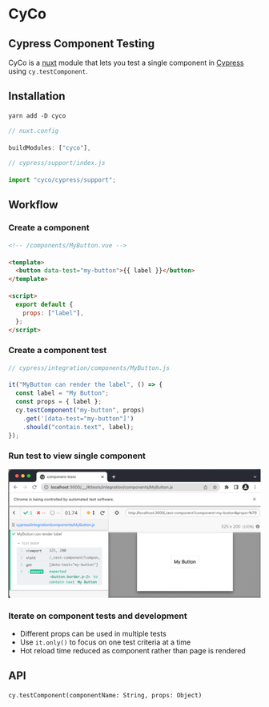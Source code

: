 # CyCo

## Cypress Component Testing

CyCo is a [nuxt](https://nuxtjs.org/) module that lets you test a single component in [Cypress](https://www.cypress.io/) using `cy.testComponent`.

## Installation

```
yarn add -D cyco
```

```javascript
// nuxt.config

buildModules: ["cyco"],
```

```javascript
// cypress/support/index.js

import "cyco/cypress/support";
```

## Workflow

### Create a component

```html
<!-- /components/MyButton.vue -->

<template>
  <button data-test="my-button">{{ label }}</button>
</template>

<script>
  export default {
    props: ["label"],
  };
</script>
```

### Create a component test

```javascript
// cypress/integration/components/MyButton.js

it("MyButton can render the label", () => {
  const label = "My Button";
  const props = { label };
  cy.testComponent("my-button", props)
    .get('[data-test="my-button"]')
    .should("contain.text", label);
});
```

### Run test to view single component

![My Button Screen Shot](./docs/MyButtonScreenShot.png "My Button Test Run")

### Iterate on component tests and development

- Different props can be used in multiple tests
- Use `it.only()` to focus on one test criteria at a time
- Hot reload time reduced as component rather than page is rendered

## API

`cy.testComponent(componentName: String, props: Object)`
